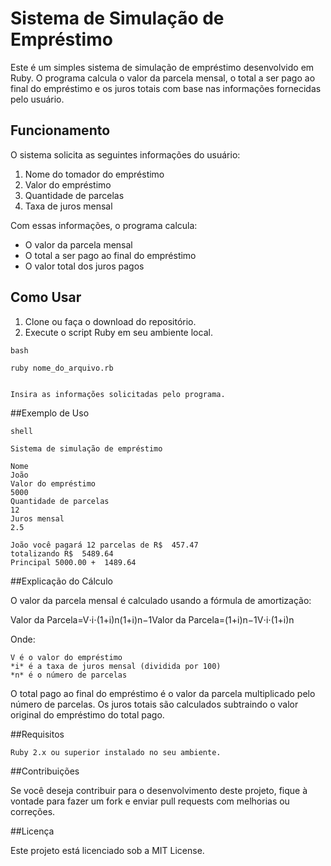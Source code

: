# Sistema de Simulação de Empréstimo

Este é um simples sistema de simulação de empréstimo desenvolvido em Ruby. O programa calcula o valor da parcela mensal, o total a ser pago ao final do empréstimo e os juros totais com base nas informações fornecidas pelo usuário.

## Funcionamento

O sistema solicita as seguintes informações do usuário:
1. Nome do tomador do empréstimo
2. Valor do empréstimo
3. Quantidade de parcelas
4. Taxa de juros mensal

Com essas informações, o programa calcula:
- O valor da parcela mensal
- O total a ser pago ao final do empréstimo
- O valor total dos juros pagos

## Como Usar

1. Clone ou faça o download do repositório.
2. Execute o script Ruby em seu ambiente local.

```
bash

ruby nome_do_arquivo.rb


Insira as informações solicitadas pelo programa.
```
   

##Exemplo de Uso
```
shell

Sistema de simulação de empréstimo

Nome
João
Valor do empréstimo
5000
Quantidade de parcelas
12
Juros mensal
2.5

João você pagará 12 parcelas de R$  457.47
totalizando R$  5489.64
Principal 5000.00 +  1489.64
```

##Explicação do Cálculo

O valor da parcela mensal é calculado usando a fórmula de amortização:

Valor da Parcela=V⋅i⋅(1+i)n(1+i)n−1Valor da Parcela=(1+i)n−1V⋅i⋅(1+i)n​

Onde:

    V é o valor do empréstimo
    *i* é a taxa de juros mensal (dividida por 100)
    *n* é o número de parcelas

O total pago ao final do empréstimo é o valor da parcela multiplicado pelo número de parcelas. Os juros totais são calculados subtraindo o valor original do empréstimo do total pago.

##Requisitos

    Ruby 2.x ou superior instalado no seu ambiente.

##Contribuições

Se você deseja contribuir para o desenvolvimento deste projeto, fique à vontade para fazer um fork e enviar pull requests com melhorias ou correções.

##Licença

Este projeto está licenciado sob a MIT License.
